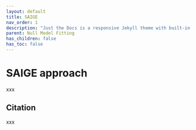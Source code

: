 ```yaml
---
layout: default
title: SAIGE
nav_order: 1
description: "Just the Docs is a responsive Jekyll theme with built-in search that is easily customizable and hosted on GitHub Pages."
parent: Null Model Fitting
has_children: false
has_toc: false
---
```


# SAIGE approach 
xxx

## Citation
xxx

